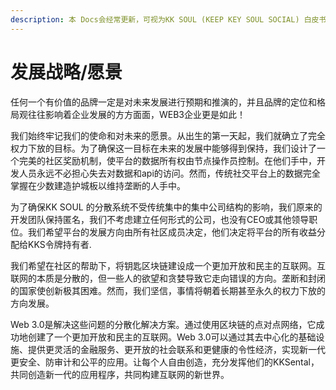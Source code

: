 ```yaml
---
description: 本 Docs会经常更新，可视为KK SOUL (KEEP KEY SOUL SOCIAL) 白皮书/路线图
---
```


# 发展战略/愿景

任何一个有价值的品牌一定是对未来发展进行预期和推演的，并且品牌的定位和格局观往往影响着企业发展的方方面面，WEB3企业更是如此！



我们始终牢记我们的使命和对未来的愿景。从出生的第一天起，我们就确立了完全权力下放的目标。为了确保这一目标在未来的发展中能够得到保持，我们设计了一个完美的社区奖励机制，使平台的数据所有权由节点操作员控制。在他们手中，开发人员永远不必担心失去对数据和api的访问。然而，传统社交平台上的数据完全掌握在少数建造护城板以维持垄断的人手中。

&#x20;

为了确保KK SOUL 的分散系统不受传统集中的集中公司结构的影响，我们原来的开发团队保持匿名，我们不考虑建立任何形式的公司，也没有CEO或其他领导职位。我们希望平台的发展方向由所有社区成员决定，他们决定将平台的所有收益分配给KKS令牌持有者.

&#x20;

我们希望在社区的帮助下，将钥匙区块链建设成一个更加开放和民主的互联网。互联网的本质是分散的，但一些人的欲望和贪婪导致它走向错误的方向。垄断和封闭的国家使创新极其困难。然而，我们坚信，事情将朝着长期甚至永久的权力下放的方向发展。



Web 3.0是解决这些问题的分散化解决方案。通过使用区块链的点对点网络，它成功地创建了一个更加开放和民主的互联网。Web 3.0可以通过其去中心化的基础设施、提供更灵活的金融服务、更开放的社会联系和更健康的令性经济，实现新一代更安全、防审计和公平的应用。让每个人自由创造，充分发挥他们的KKSental，共同创造新一代的应用程序，共同构建互联网的新世界。
